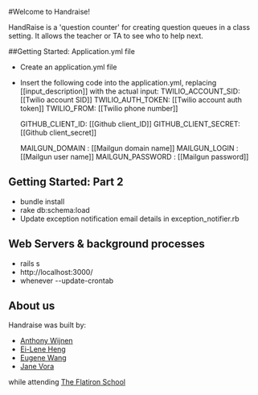 #Welcome to Handraise!

HandRaise is a 'question counter' for creating question queues in a class setting. It allows the teacher or TA to see who to help next.

##Getting Started: Application.yml file
* Create an application.yml file
* Insert the following code into the application.yml, replacing [[input_description]] with the actual input:
  TWILIO_ACCOUNT_SID: [[Twilio account SID]]
  TWILIO_AUTH_TOKEN: [[Twilio account auth token]]
  TWILIO_FROM: [[Twilio phone number]]

  GITHUB_CLIENT_ID: [[Github client_ID]]
  GITHUB_CLIENT_SECRET: [[Github client_secret]]

  MAILGUN_DOMAIN   : [[Mailgun domain name]]
  MAILGUN_LOGIN    : [[Mailgun user name]]
  MAILGUN_PASSWORD : [[Mailgun password]]

## Getting Started: Part 2
* bundle install
* rake db:schema:load
* Update exception notification email details in exception_notifier.rb

## Web Servers & background processes
* rails s
* http://localhost:3000/
* whenever --update-crontab

## About us
Handraise was built by: 
* [Anthony Wijnen](https://github.com/awijnen)
* [Ei-Lene Heng](https://github.com/eewang)
* [Eugene Wang](https://github.com/eewang)
* [Jane Vora](https://github.com/janeeats) 

while attending [The Flatiron School](http://flatironschool.com)